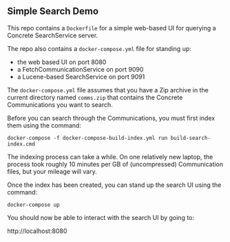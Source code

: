 Simple Search Demo
------------------

This repo contains a `Dockerfile` for a simple web-based UI for
querying a Concrete SearchService server.

The repo also contains a `docker-compose.yml` file for standing up:

  - the web based UI on port 8080
  - a FetchCommunicationService on port 9090
  - a Lucene-based SearchService on port 9091

The `docker-compose.yml` file assumes that you have a Zip archive in
the current directory named `comms.zip` that contains the
Concrete Communications you want to search.

Before you can search through the Communications, you must first index
them using the command:

    docker-compose -f docker-compose-build-index.yml run build-search-index.cmd

The indexing process can take a while.  On one relatively new laptop,
the process took roughly 10 minutes per GB of (uncompressed)
Communication files, but your mileage will vary.

Once the index has been created, you can stand up the search UI using
the command:

    docker-compose up

You should now be able to interact with the search UI by going to:

http://localhost:8080
